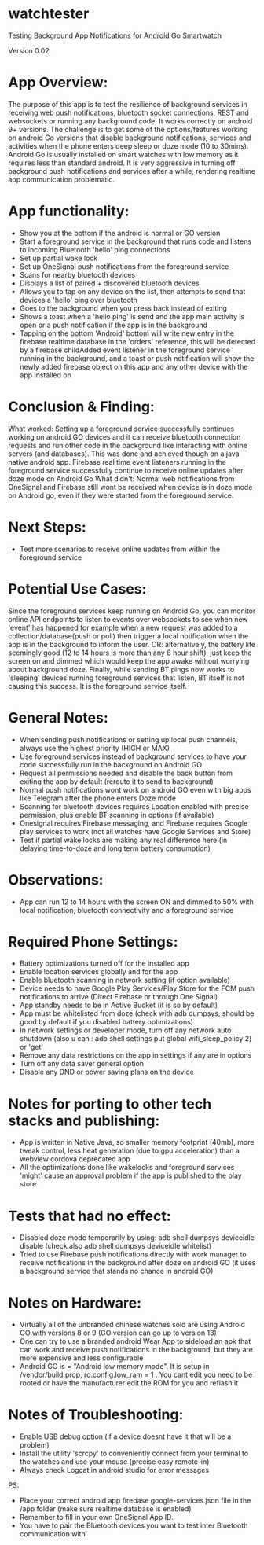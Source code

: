 # watchtester
Testing Background App Notifications for Android Go Smartwatch 

Version 0.02

# App Overview:
The purpose of this app is to test the resilience of background services in receiving web push notifications, bluetooth socket connections,
REST and websockets or running any background code.
It works correctly on android 9+ versions.
The challenge is to get some of the options/features working on android Go versions that disable background notifications,
services and activities when the phone enters deep sleep or doze mode (10 to 30mins).
Android Go is usually installed on smart watches with low memory as it requires less than standard android.
It is very aggressive in turning off background push notifications and services after a while, rendering realtime app communication problematic.

# App functionality:
* Show you at the bottom if the android is normal or GO version
* Start a foreground service in the background that runs code and listens to incoming Bluetooth 'hello' ping connections
* Set up partial wake lock
* Set up OneSignal push notifications from the foreground service
* Scans for nearby bluetooth devices
* Displays a list of paired + discovered bluetooth devices
* Allows you to tap on any device on the list, then attempts to send that devices a 'hello' ping over bluetooth
* Goes to the background when you press back instead of exiting
* Shows a toast when a 'hello ping' is send and the app main activity is open or a push notification if the app is in the background
* Tapping on the bottom 'Android' bottom will write new entry in the firebase realtime database in the 'orders' reference, 
      this will be detected by a firebase childAdded event listener in the foreground service running in the background,
      and a toast or push notification will show the newly added firebase object on this app and any other device with the app installed on

# Conclusion & Finding:
What worked:
Setting up a foreground service successfully continues working on android GO devices and it can receive bluetooth connection requests
and run other code in the background like interacting with online servers (and databases).
This was done and achieved though on a java native android app.
Firebase real time event listeners running in the foreground service successfully continue to receive online updates after doze mode on Android Go
What didn't:
Normal web notifications from OneSignal and Firebase still wont be received when device is in doze mode on Android go, even if they were
started from the foreground service.

# Next Steps:
* Test more scenarios to receive online updates from within the foreground service

# Potential Use Cases:
Since the foreground services keep running on Android Go, you can monitor online API endpoints to listen to events over websockets to see when new 'event' has happened
for example when a new request was added to a collection/database(push or poll) then trigger a local notification when the app is in the background to inform the user.
OR: alternatively, the battery life seemingly good (12 to 14 hours is more than any 8 hour shift), just keep the screen on and dimmed which would keep the app awake without worrying about background doze.
Finally, while sending BT pings now works to 'sleeping' devices running foreground services that listen, BT itself is not causing this success. It is the foreground service itself.

# General Notes:
* When sending push notifications or setting up local push channels, always use the highest priority (HIGH or MAX)
* Use foreground services instead of background services to have your code successfully run in the background on Android GO
* Request all permissions needed and disable the back button from exiting the app by default (reroute it to send to background)
* Normal push notifications wont work on android GO even with big apps like Telegram after the phone enters Doze mode
* Scanning for bluetooth devices requires Location enabled with precise permission, plus enable BT scanning in options (if available)
* Onesignal requires Firebase messaging, and Firebase requires Google play services to work (not all watches have Google Services and Store)
* Test if partial wake locks are making any real difference here (in delaying time-to-doze and long term battery consumption)

# Observations:
* App can run 12 to 14 hours with the screen ON and dimmed to 50% with local notification, bluetooth connectivity and a foreground service

# Required Phone Settings:
* Battery optimizations turned off for the installed app
* Enable location services globally and for the app
* Enable bluetooth scanning in network setting (if option available)
* Device needs to have Google Play Services/Play Store for the FCM push notifications to arrive (Direct Firebase or through One Signal)
* App standby needs to be in Active Bucket (it is so by default)
* App must be whitelisted from doze (check with adb dumpsys, should be good by default if you disabled battery optimizations)
* In network settings or developer mode, turn off any network auto shutdown (also u can : adb shell settings put global wifi_sleep_policy 2) or 'get'
* Remove any data restrictions on the app in settings if any are in options
* Turn off any data saver general option
* Disable any DND or power saving plans on the device

# Notes for porting to other tech stacks and publishing:
* App is written in Native Java, so smaller memory footprint (40mb), more tweak control, less heat generation (due to gpu acceleration) than a webview cordova deprecated app
* All the optimizations done like wakelocks and foreground services 'might' cause an approval problem if the app is published to the play store

# Tests that had no effect:
* Disabled doze mode temporarily by using: adb shell dumpsys deviceidle disable (check also adb shell dumpsys deviceidle whitelist)
* Tried to use Firebase push notifications directly with work manager to receive notifications in the background after doze on android GO (it uses a background service that stands no chance in android GO)

# Notes on Hardware:
* Virtually all of the unbranded chinese watches sold are using Android GO with versions 8 or 9 (GO version can go up to version 13)
* One can try to use a branded android Wear App to sideload an apk that can work and receive push notifications in the background, but they are more expensive and less configurable
* Android GO is = "Android low memory mode". It is setup in /vendor/build.prop, ro.config.low_ram = 1 . You cant edit you need to be rooted or have the manufacturer edit the ROM for you and reflash it

# Notes of Troubleshooting:
* Enable USB debug option (if a device doesnt have it that will be a problem)
* Install the utility 'scrcpy' to conveniently connect from your terminal to the watches and use your mouse (precise easy remote-in)
* Always check Logcat in android studio for error messages

PS:
* Place your correct android app firebase google-services.json file in the /app folder (make sure realtime database is enabled)
* Remember to fill in your own OneSignal App ID.
* You have to pair the Bluetooth devices you want to test inter Bluetooth communication with
